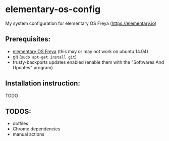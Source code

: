 # elementary-os-config
My system configuration for elementary OS Freya (https://elementary.io)

## Prerequisites:
- [elementary OS Freya](https://elementary.io) (this may or may not work on ubuntu 14.04)
- git (`sudo apt-get install git`)
- trusty-backports updates enabled (enable them with the "Softwares And Updates" program)

## Installation instruction:
TODO

## TODOS:
- dotfiles
- Chrome dependencies
- manual actions
